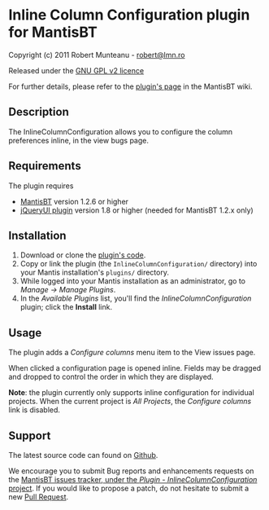 # Inline Column Configuration plugin for MantisBT

Copyright (c) 2011  Robert Munteanu - robert@lmn.ro

Released under the [GNU GPL v2 licence](http://opensource.org/licenses/GPL-2.0)

For further details, please refer to the [plugin's page](https://www.mantisbt.org/wiki/doku.php/mantisbt:inlinecolumnconfiguration)
in the MantisBT wiki.


## Description

The InlineColumnConfiguration allows you to configure the column preferences 
inline, in the view bugs page.


## Requirements

The plugin requires 

  * [MantisBT](http://mantisbt.org/) version 1.2.6 or higher
  * [jQueryUI plugin](https://github.com/mantisbt-plugins/jQuery-UI) 
    version 1.8 or higher (needed for MantisBT 1.2.x only)


## Installation

1. Download or clone the [plugin's code](https://github.com/mantisbt-plugins/Inline-column-configuration).
2. Copy or link the plugin (the `InlineColumnConfiguration/` directory) into your Mantis
   installation's `plugins/` directory.
3. While logged into your Mantis installation as an administrator, go to
   *Manage -> Manage Plugins*.
4. In the *Available Plugins* list, you'll find the *InlineColumnConfiguration* 
   plugin; click the **Install** link.


## Usage

The plugin adds a *Configure columns* menu item to the View issues page.

When clicked a configuration page is opened inline. Fields may be dragged and 
dropped to control the order in which they are displayed. 

**Note**: the plugin currently only supports inline configuration for 
individual projects. When the current project is *All Projects*, the *Configure 
columns* link is disabled. 


## Support

The latest source code can found on
[Github](https://github.com/mantisbt-plugins/Inline-column-configuration).

We encourage you to submit Bug reports and enhancements requests on the
[MantisBT issues tracker, under the *Plugin - InlineColumnConfiguration* project](https://www.mantisbt.org/bugs/view_all_bug_page.php?project_id=14).
If you would like to propose a patch, do not hesitate to submit a new
[Pull Request](https://github.com/mantisbt-plugins/Inline-column-configuration/compare/).
